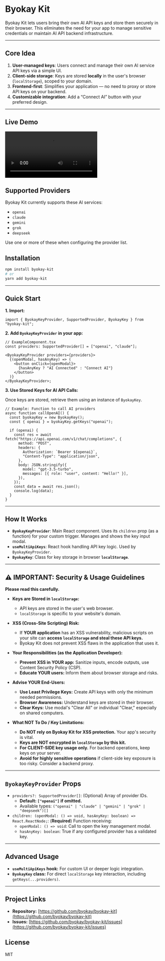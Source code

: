 # Byokay Kit

Byokay Kit lets users bring their own AI API keys and store them securely in their browser.
This eliminates the need for your app to manage sensitive credentials or maintain AI API backend infrastructure.

---

## Core Idea

1. **User-managed keys**: Users connect and manage their own AI service API keys via a simple UI.
2. **Client-side storage**: Keys are stored **locally** in the user's browser (`localStorage`), scoped to your domain.
3. **Frontend-first**: Simplifies your application — no need to proxy or store API keys on your backend.
4. **Customizable integration**: Add a “Connect AI” button with your preferred design.

---

## Live Demo

![Byokay Kit Demo](assets/demo.mp4)

## Supported Providers

Byokay Kit currently supports these AI services:

- `openai`
- `claude`
- `gemini`
- `grok`
- `deepseek`

Use one or more of these when configuring the provider list.

## Installation

```bash
npm install byokay-kit
# or
yarn add byokay-kit
```

---

## Quick Start

**1. Import:**

```tsx
import { ByokayKeyProvider, SupportedProvider, ByokayKey } from "byokay-kit";
```

**2. Add `ByokayKeyProvider` in your app:**

```tsx
// ExampleComponent.tsx
const providers: SupportedProvider[] = ["openai", "claude"];

<ByokayKeyProvider providers={providers}>
  {(openModal, hasAnyKey) => (
    <button onClick={openModal}>
      {hasAnyKey ? "AI Connected" : "Connect AI"}
    </button>
  )}
</ByokayKeyProvider>;
```

**3. Use Stored Keys for AI API Calls:**

Once keys are stored, retrieve them using an instance of `ByokayKey`.

```tsx
// Example: Function to call AI providers
async function callOpenAI() {
  const byokayKey = new ByokayKey();
  const { openai } = byokayKey.getKeys("openai");

  if (openai) {
    const res = await fetch("https://api.openai.com/v1/chat/completions", {
      method: "POST",
      headers: {
        Authorization: `Bearer ${openai}`,
        "Content-Type": "application/json",
      },
      body: JSON.stringify({
        model: "gpt-3.5-turbo",
        messages: [{ role: "user", content: "Hello!" }],
      }),
    });
    const data = await res.json();
    console.log(data);
  }
}
```

---

## How It Works

- **`ByokayKeyProvider`**: Main React component. Uses its `children` prop (as a function) for your custom trigger. Manages and shows the key input modal.
- **`useMultiApiKeys`**: React hook handling API key logic. Used by `ByokayKeyProvider`.
- **`ByokayKey`**: Class for key storage in browser **`localStorage`**.

---

## ⚠️ IMPORTANT: Security & Usage Guidelines

**Please read this carefully.**

- **Keys are Stored in `localStorage`:**

  - API keys are stored in the user's web browser.
  - `localStorage` is specific to your website's domain.

- **XSS (Cross-Site Scripting) Risk:**

  - If **YOUR application** has an XSS vulnerability, malicious scripts on your site can **access `localStorage` and steal these API keys.**
  - Byokay Kit does not prevent XSS flaws in the application that uses it.

- **Your Responsibilities (as the Application Developer):**

  - **Prevent XSS in YOUR app:** Sanitize inputs, encode outputs, use Content Security Policy (CSP).
  - **Educate YOUR users:** Inform them about browser storage and risks.

- **Advise YOUR End-Users:**

  - **Use Least Privilege Keys:** Create API keys with only the minimum needed permissions.
  - **Browser Awareness:** Understand keys are stored in their browser.
  - **Clear Keys:** Use modal's "Clear All" or individual "Clear," especially on shared computers.

- **What NOT To Do / Key Limitations:**
  - **Do NOT rely on Byokay Kit for XSS protection.** Your app's security is vital.
  - **Keys are NOT encrypted in `localStorage` by this kit.**
  - **For CLIENT-SIDE key usage only.** For backend operations, keep keys on your server.
  - **Avoid for highly sensitive operations** if client-side key exposure is too risky. Consider a backend proxy.

---

## `ByokayKeyProvider` Props

- `providers?: SupportedProvider[]`: (Optional) Array of provider IDs.
  - **Default: `["openai"]` if omitted.**
  - Available types: `("openai" | "claude" | "gemini" | "grok" | "deepseek")[]`
- `children: (openModal: () => void, hasAnyKey: boolean) => React.ReactNode;`: (**Required**) Function receiving:
  - `openModal: () => void`: Call to open the key management modal.
  - `hasAnyKey: boolean`: True if any configured provider has a validated key.

---

## Advanced Usage

- **`useMultiApiKeys` hook:** For custom UI or deeper logic integration.
- **`ByokayKey` class:** For direct `localStorage` key interaction, including `getKeys(...providers)`.

---

## Project Links

- **Repository:** [https://github.com/byokay/byokay-kit](https://github.com/byokay/byokay-kit)
- **Issues:** [https://github.com/byokay/byokay-kit/issues](https://github.com/byokay/byokay-kit/issues)

## License

MIT
